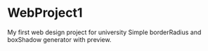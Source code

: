 # WebProject1
My first web design project for university
Simple borderRadius and boxShadow generator with preview.
